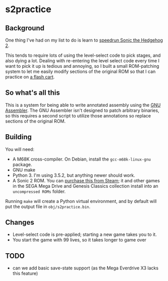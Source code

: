 # s2practice

## Background

One thing I've had on my list to do is learn to [speedrun Sonic the Hedgehog 2](https://www.speedrun.com/s2).

This tends to require lots of using the level-select code to pick stages,
and also dying a lot. Dealing with re-entering the level select code every
time I want to pick it up is tedious and annoying, so I built a small
ROM-patching system to let me easily modify sections of the original ROM
so that I can practice on [a flash cart](https://krikzz.com/store/home/45-mega-everdrive-x3.html).

## So what's all this

This is a system for being able to write annotated assembly using the
[GNU Assembler](https://www.gnu.org/software/binutils/). The GNU Assembler
isn't designed to patch arbitrary binaries, so this requires a second
script to utilize those annotations so replace sections of the original ROM.

## Building

You will need:
- A M68K cross-compiler. On Debian, install the `gcc-m68k-linux-gnu` package.
- GNU make
- Python 3. I'm using 3.5.2, but anything newer should work.
- A Sonic 2 ROM. You can [purchase this from Steam](https://store.steampowered.com/app/71163/Sonic_The_Hedgehog_2/); it and other games in the SEGA Mega Drive and Genesis Classics collection install into an `uncompressed ROMs` folder.

Running `make` will create a Python virtual environment, and by default
will put the output file in `obj/s2practice.bin`.

## Changes

- Level-select code is pre-applied; starting a new game takes you to it.
- You start the game with 99 lives, so it takes longer to game over

## TODO

- can we add basic save-state support (as the Mega Everdrive X3 lacks this feature)
